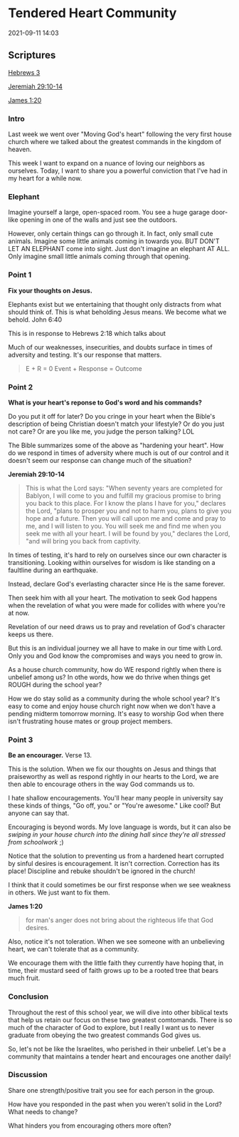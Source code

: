 # Tendered Heart Community
2021-09-11 14:03

## Scriptures
[Hebrews 3](Hebrews3)

[Jeremiah 29:10-14](Jeremiah29)

[James 1:20](James1.md#v.20)


### Intro
Last week we went over "Moving God's heart" following the very first house church where we talked about the greatest commands in the kingdom of heaven.

This week I want to expand on a nuance of loving our neighbors as ourselves. Today, I want to share you a powerful conviction that I've had in my heart for a while now. 

### Elephant
Imagine yourself a large, open-spaced room. You see a huge garage door-like opening in one of the walls and just see the outdoors.

However, only certain things can go through it. In fact, only small cute animals. Imagine some little animals coming in towards you. BUT DON'T LET AN ELEPHANT come into sight. Just don't imagine an elephant AT ALL. Only imagine small little animals coming through that opening.

### Point 1
**Fix your thoughts on Jesus.**

Elephants exist but we entertaining that thought only distracts from what should think of. This is what beholding Jesus means. We become what we behold. John 6:40

This is in response to Hebrews 2:18 which talks about 

Much of our weaknesses, insecurities, and doubts surface in times of adversity and testing. It's our response that matters.

>E + R = 0
>Event + Response = Outcome

### Point 2
**What is your heart's reponse to God's word and his commands?**

Do you put it off for later? Do you cringe in your heart when the Bible's description of being Christian doesn't match your lifestyle? Or do you just not care? Or are you like me, you judge the person talking? LOL

The Bible summarizes some of the above as "hardening your heart". How do we respond in times of adversity where much is out of our control and it doesn't seem our response can change much of the situation?

**Jeremiah 29:10-14**
>This is what the Lord says: "When seventy years are completed for Bablyon, I will come to you and fulfill my gracious promise to bring you back to this place. For I know the plans I have for you," declares the Lord, "plans to prosper you and not to harm you, plans to give you hope and a future. Then you will call upon me and come and pray to me, and I will listen to you. You will seek me and find me when you seek me with all your heart. I will be found by you," declares the Lord, "and will bring you back from captivity.

In times of testing, it's hard to rely on ourselves since our own character is transitioning. Looking within ourselves for wisdom is like standing on a faultline during an earthquake.

Instead, declare God's everlasting character since He is the same forever.

Then seek him with all your heart. The motivation to seek God happens when the revelation of what you were made for collides with where you're at now.

Revelation of our need draws us to pray and revelation of God's character keeps us there.

But this is an individual journey we all have to make in our time with Lord. Only you and God know the compromises and ways you need to grow in.

As a house church community, how do WE respond rightly when there is unbelief among us? In othe words, how we do thrive when things get ROUGH during the school year?

How we do stay solid as a community during the whole school year? It's easy to come and enjoy house church right now when we don't have a pending midterm tomorrow morning. It's easy to worship God when there isn't frustrating house mates or group project members.

### Point 3
**Be an encourager.** Verse 13.

This is the solution. When we fix our thoughts on Jesus and things that praiseworthy as well as respond rightly in our hearts to the Lord, we are then able to encourage others in the way God commands us to.

I hate shallow encouragements. You'll hear many people in university say these kinds of things, "Go off, you." or "You're awesome." Like cool? But anyone can say that.

Encouraging is beyond words. My love language is words, but it can also be *swiping in your house church into the dining hall since they're all stressed from schoolwork* ;)

Notice that the solution to preventing us from a hardened heart corrupted by sinful desires is encouragement. It isn't correction. Correction has its place! Discipline and rebuke shouldn't be ignored in the church!

I think that it could sometimes be our first response when we see weakness in others. We just want to fix them. 

**James 1:20**
>for man's anger does not bring about the righteous life that God desires.

Also, notice it's not toleration. When we see someone with an unbelieving heart, we can't tolerate that as a community.

We encourage them with the little faith they currently have hoping that, in time, their mustard seed of faith grows up to be a rooted tree that bears much fruit.

### Conclusion
Throughout the rest of this school year, we will dive into other biblical texts that help us retain our focus on these two greatest comtomands. There is so much of the character of God to explore, but I really I want us to never graduate from obeying the two greatest commands God gives us.

So, let's not be like the Israelites, who perished in their unbelief. Let's be a community that maintains a tender heart and encourages one another daily!

### Discussion

Share one strength/positive trait you see for each person in the group.

How have you responded in the past when you weren't solid in the Lord? What needs to change?

What hinders you from encouraging others more often?